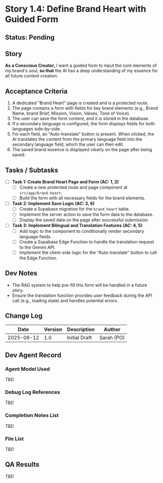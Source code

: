 # Story 1.4: Define Brand Heart with Guided Form

## Status: Pending

## Story
**As a Conscious Creator,** I want a guided form to input the core elements of my brand's soul, **so that** the AI has a deep understanding of my essence for all future content creation.

## Acceptance Criteria
1.  A dedicated "Brand Heart" page is created and is a protected route.
2.  The page contains a form with fields for key brand elements (e.g., Brand Name, brand Brief, Mission, Vision, Values, Tone of Voice).
3.  The user can save the form content, and it is stored in the database.
4.  If a secondary language is configured, the form displays fields for both languages side-by-side.
5.  For each field, an "Auto-translate" button is present. When clicked, the AI translates the content from the primary language field into the secondary language field, which the user can then edit.
6.  The saved brand essence is displayed clearly on the page after being saved.

## Tasks / Subtasks
- [ ] **Task 1: Create Brand Heart Page and Form (AC: 1, 2)**
    - [ ] Create a new protected route and page component at `src/app/brand-heart`.
    - [ ] Build the form with all necessary fields for the brand elements.
- [ ] **Task 2: Implement Save Logic (AC: 3, 6)**
    - [ ] Create a Supabase migration for the `brand_heart` table.
    - [ ] Implement the server action to save the form data to the database.
    - [ ] Display the saved data on the page after successful submission.
- [ ] **Task 3: Implement Bilingual and Translation Features (AC: 4, 5)**
    - [ ] Add logic to the component to conditionally render secondary language fields.
    - [ ] Create a Supabase Edge Function to handle the translation request to the Gemini API.
    - [ ] Implement the client-side logic for the "Auto-translate" button to call the Edge Function.

## Dev Notes
*   The RAG system to help pre-fill this form will be handled in a future story.
*   Ensure the translation function provides user feedback during the API call (e.g., loading state) and handles potential errors.

## Change Log
| Date | Version | Description | Author |
| --- | --- | --- | --- |
| 2025-08-12 | 1.0 | Initial Draft | Sarah (PO) |

## Dev Agent Record
### Agent Model Used
_TBD_

### Debug Log References
_TBD_

### Completion Notes List
_TBD_

### File List
_TBD_

## QA Results
_TBD_
